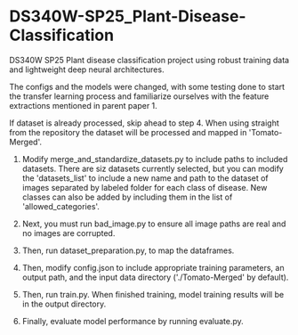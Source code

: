 # DS340W-SP25_Plant-Disease-Classification
DS340W SP25 Plant disease classification project using robust training data and lightweight deep neural architectures.

The configs and the models were changed, with some testing done to start the transfer learning process and familiarize ourselves with the feature extractions mentioned in parent paper 1.


If dataset is already processed, skip ahead to step 4. When using straight from the repository the dataset will be processed and mapped in 'Tomato-Merged'.

1. Modify merge_and_standardize_datasets.py to include paths to included datasets. There are siz datasets currently selected, but you can modify the 'datasets_list' to include a new name and path to the dataset of images separated by labeled folder for each class of disease. New classes can also be added by including them in the list of 'allowed_categories'.

2. Next, you must run bad_image.py to ensure all image paths are real and no images are corrupted.

3. Then, run dataset_preparation.py, to map the dataframes.

4. Then, modify config.json to include appropriate training parameters, an output path, and the input data directory ('./Tomato-Merged' by default).

5. Then, run train.py.
When finished training, model training results will be in the output directory.

6. Finally, evaluate model performance by running evaluate.py.